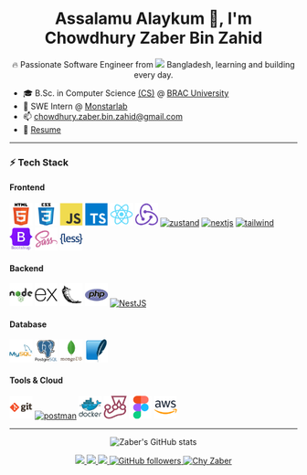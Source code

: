 <h1 align="center">Assalamu Alaykum 👋, I'm Chowdhury Zaber Bin Zahid</h1>

<p align="center">
🔥 Passionate Software Engineer from <img src="https://images.emojiterra.com/google/noto-emoji/v2.034/128px/1f1e7-1f1e9.png" width="18"/> Bangladesh, learning and building every day.
</p>

- 🎓 B.Sc. in Computer Science [(CS)](https://www.bracu.ac.bd/academics/departments/computer-science-and-engineering/bachelor-science-computer-science/cs) @ [BRAC University](https://www.bracu.ac.bd/)  
- 🧠 SWE Intern @ [Monstarlab](https://monstar-lab.com/bd/)  
- 📫 [chowdhury.zaber.bin.zahid@gmail.com](mailto:chowdhury.zaber.bin.zahid@gmail.com)  
- 📃 [Resume](https://github.com/Chy-Zaber-Bin-Zahid/Resume/blob/main/Software_Engineer_Zaber%20CV.pdf)  

---

<h3 align="start">⚡ Tech Stack</h3>

<div align="start">

#### Frontend
<a href="#"><img src="https://raw.githubusercontent.com/devicons/devicon/master/icons/html5/html5-original-wordmark.svg" alt="html5" width="40" height="40"/></a>
<a href="#"><img src="https://raw.githubusercontent.com/devicons/devicon/master/icons/css3/css3-original-wordmark.svg" alt="css3" width="40" height="40"/></a>
<a href="#"><img src="https://raw.githubusercontent.com/devicons/devicon/master/icons/javascript/javascript-original.svg" alt="javascript" width="40" height="40"/></a>
<a href="https://www.typescriptlang.org/" target="_blank"><img src="https://raw.githubusercontent.com/devicons/devicon/master/icons/typescript/typescript-original.svg" alt="TypeScript" width="40" height="40"/></a>
<a href="#"><img src="https://raw.githubusercontent.com/devicons/devicon/master/icons/react/react-original.svg" alt="react" width="40" height="40"/></a>
<a href="#"><img src="https://raw.githubusercontent.com/devicons/devicon/master/icons/redux/redux-original.svg" alt="redux" width="40" height="40"/></a>
<a href="#"><img src="https://user-images.githubusercontent.com/958486/218346783-72be5ae3-b953-4dd7-b239-788a882fdad6.svg" alt="zustand" width="40" height="40"/></a>
<a href="#"><img src="https://cdn.worldvectorlogo.com/logos/nextjs-2.svg" alt="nextjs" width="40" height="40"/></a>
<a href="#"><img src="https://cdn.worldvectorlogo.com/logos/tailwind-css-2.svg" alt="tailwind" width="40" height="40"/></a>
<a href="#"><img src="https://raw.githubusercontent.com/devicons/devicon/master/icons/bootstrap/bootstrap-original-wordmark.svg" alt="bootstrap" width="40" height="40"/></a>
<a href="#"><img src="https://raw.githubusercontent.com/devicons/devicon/master/icons/sass/sass-original.svg" alt="sass" width="40" height="40"/></a>
<a href="https://lesscss.org/" target="_blank"><img src="https://raw.githubusercontent.com/devicons/devicon/master/icons/less/less-plain-wordmark.svg" alt="Less" width="40" height="40"/></a>

#### Backend
<a href="#"><img src="https://raw.githubusercontent.com/devicons/devicon/master/icons/nodejs/nodejs-original-wordmark.svg" alt="nodejs" width="40" height="40"/></a>
<a href="#"><img src="https://raw.githubusercontent.com/devicons/devicon/master/icons/express/express-original.svg" alt="express" width="40" height="40"/></a>
<a href="#"><img src="https://raw.githubusercontent.com/devicons/devicon/master/icons/flask/flask-original.svg" alt="flask" width="40" height="40"/></a>
<a href="#"><img src="https://raw.githubusercontent.com/devicons/devicon/master/icons/php/php-original.svg" alt="php" width="40" height="40"/></a>
<a href="https://nestjs.com" target="_blank"><img src="https://nestjs.com/img/logo-small.svg" alt="NestJS" width="40" height="40"/></a>


#### Database
<a href="#"><img src="https://raw.githubusercontent.com/devicons/devicon/master/icons/mysql/mysql-original-wordmark.svg" alt="mysql" width="40" height="40"/></a>
<a href="#"><img src="https://raw.githubusercontent.com/devicons/devicon/master/icons/postgresql/postgresql-original-wordmark.svg" alt="postgresql" width="40" height="40"/></a>
<a href="#"><img src="https://raw.githubusercontent.com/devicons/devicon/master/icons/mongodb/mongodb-original-wordmark.svg" alt="mongodb" width="40" height="40"/></a>
<a href="#"><img src="https://raw.githubusercontent.com/devicons/devicon/master/icons/sqlite/sqlite-original.svg" alt="sqlite" width="40" height="40"/></a>

#### Tools & Cloud
<a href="#"><img src="https://raw.githubusercontent.com/devicons/devicon/master/icons/git/git-original-wordmark.svg" alt="git" width="40" height="40"/></a>
<a href="#"><img src="https://www.vectorlogo.zone/logos/getpostman/getpostman-icon.svg" alt="postman" width="40" height="40"/></a>
<a href="#"><img src="https://raw.githubusercontent.com/devicons/devicon/master/icons/docker/docker-original-wordmark.svg" alt="docker" width="40" height="40"/></a>
<a href="#"><img src="https://raw.githubusercontent.com/devicons/devicon/master/icons/jest/jest-plain.svg" alt="jest" width="40" height="40"/></a>
<a href="#"><img src="https://raw.githubusercontent.com/devicons/devicon/master/icons/figma/figma-original.svg" alt="figma" width="40" height="40"/></a>
<a href="#"><img src="https://raw.githubusercontent.com/devicons/devicon/master/icons/amazonwebservices/amazonwebservices-original-wordmark.svg" alt="aws" width="40" height="40"/></a>

</div>

---

<p align="center"><img src="https://github-readme-stats.vercel.app/api?username=Chy-Zaber-Bin-Zahid&show_icons=true&theme=dark" alt="Zaber's GitHub stats" width="600"></p>

<p align="center">
  <a href="https://www.facebook.com/chowdhuryzaber.binzahid" target="_blank">
    <img src="https://img.shields.io/badge/Facebook-1877F2?style=flat&logo=facebook&logoColor=white" height="28">
  </a>
  <a href="https://www.linkedin.com/in/chowdhury-zaber-bin-zahid-8374b221b/" target="_blank">
    <img src="https://img.shields.io/badge/LinkedIn-1877F2?style=flat&logo=linkedin&logoColor=white" height="28">
  </a>
  <a href="mailto:chowdhury.zaber.bin.zahid@gmail.com" target="_blank">
    <img src="https://img.shields.io/badge/Email-c14438?style=flat&logo=gmail&logoColor=white" height="28">
  </a>
  <a href="https://github.com/Chy-Zaber-Bin-Zahid" target="_blank">
    <img alt="GitHub followers" src="https://img.shields.io/github/followers/Chy-Zaber-Bin-Zahid?label=GitHub&style=flat" height="28">
  </a>
  <a href="https://github.com/Chy-Zaber-Bin-Zahid" target="_blank">
    <img src="https://komarev.com/ghpvc/?username=Chy-Zaber-Bin-Zahid&label=Views&color=brightgreen&style=flat" alt="Chy Zaber" height="28" />
  </a>
</p>
